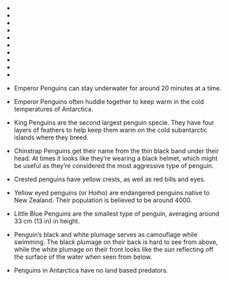 - 

- 

- 

- 

- 

- 

- 

- 

- 

- 
- Emperor Penguins can stay underwater for around 20 minutes at a time.

- Emperor Penguins often huddle together to keep warm in the cold temperatures of Antarctica.

- King Penguins are the second largest penguin specie. They have four layers of feathers to help keep them warm on the cold subantarctic islands where they breed.

- Chinstrap Penguins get their name from the thin black band under their head. At times it looks like they’re wearing a black helmet, which might be useful as they’re considered the most aggressive type of penguin.

- Crested penguins have yellow crests, as well as red bills and eyes.

- Yellow eyed penguins (or Hoiho) are endangered penguins native to New Zealand. Their population is believed to be around 4000.

- Little Blue Penguins are the smallest type of penguin, averaging around 33 cm (13 in) in height.

- Penguin’s black and white plumage serves as camouflage while swimming. The black plumage on their back is hard to see from above, while the white plumage on their front looks like the sun reflecting off the surface of the water when seen from below.

- Penguins in Antarctica have no land based predators.
